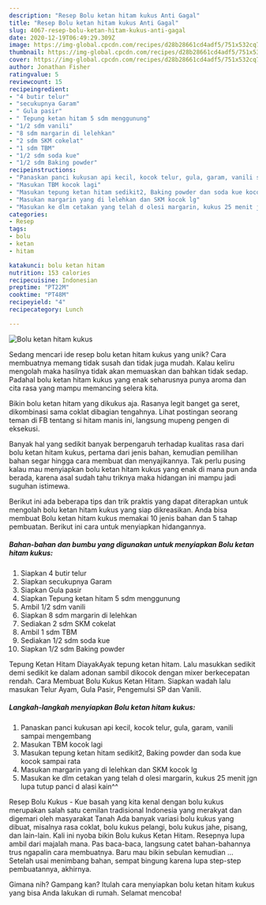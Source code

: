 ```yaml
---
description: "Resep Bolu ketan hitam kukus Anti Gagal"
title: "Resep Bolu ketan hitam kukus Anti Gagal"
slug: 4067-resep-bolu-ketan-hitam-kukus-anti-gagal
date: 2020-12-19T06:49:29.309Z
image: https://img-global.cpcdn.com/recipes/d28b28661cd4adf5/751x532cq70/bolu-ketan-hitam-kukus-foto-resep-utama.jpg
thumbnail: https://img-global.cpcdn.com/recipes/d28b28661cd4adf5/751x532cq70/bolu-ketan-hitam-kukus-foto-resep-utama.jpg
cover: https://img-global.cpcdn.com/recipes/d28b28661cd4adf5/751x532cq70/bolu-ketan-hitam-kukus-foto-resep-utama.jpg
author: Jonathan Fisher
ratingvalue: 5
reviewcount: 15
recipeingredient:
- "4 butir telur"
- "secukupnya Garam"
- " Gula pasir"
- " Tepung ketan hitam 5 sdm menggunung"
- "1/2 sdm vanili"
- "8 sdm margarin di lelehkan"
- "2 sdm SKM cokelat"
- "1 sdm TBM"
- "1/2 sdm soda kue"
- "1/2 sdm Baking powder"
recipeinstructions:
- "Panaskan panci kukusan api kecil, kocok telur, gula, garam, vanili sampai mengembang"
- "Masukan TBM kocok lagi"
- "Masukan tepung ketan hitam sedikit2, Baking powder dan soda kue kocok sampai rata"
- "Masukan margarin yang di lelehkan dan SKM kocok lg"
- "Masukan ke dlm cetakan yang telah d olesi margarin, kukus 25 menit jgn lupa tutup panci d alasi kain^^"
categories:
- Resep
tags:
- bolu
- ketan
- hitam

katakunci: bolu ketan hitam 
nutrition: 153 calories
recipecuisine: Indonesian
preptime: "PT22M"
cooktime: "PT48M"
recipeyield: "4"
recipecategory: Lunch

---
```



![Bolu ketan hitam kukus](https://img-global.cpcdn.com/recipes/d28b28661cd4adf5/751x532cq70/bolu-ketan-hitam-kukus-foto-resep-utama.jpg)

Sedang mencari ide resep bolu ketan hitam kukus yang unik? Cara membuatnya memang tidak susah dan tidak juga mudah. Kalau keliru mengolah maka hasilnya tidak akan memuaskan dan bahkan tidak sedap. Padahal bolu ketan hitam kukus yang enak seharusnya punya aroma dan cita rasa yang mampu memancing selera kita.

Bikin bolu ketan hitam yang dikukus aja. Rasanya legit banget ga seret, dikombinasi sama coklat dibagian tengahnya. Lihat postingan seorang teman di FB tentang si hitam manis ini, langsung mupeng pengen di eksekusi.

Banyak hal yang sedikit banyak berpengaruh terhadap kualitas rasa dari bolu ketan hitam kukus, pertama dari jenis bahan, kemudian pemilihan bahan segar hingga cara membuat dan menyajikannya. Tak perlu pusing kalau mau menyiapkan bolu ketan hitam kukus yang enak di mana pun anda berada, karena asal sudah tahu triknya maka hidangan ini mampu jadi suguhan istimewa.


Berikut ini ada beberapa tips dan trik praktis yang dapat diterapkan untuk mengolah bolu ketan hitam kukus yang siap dikreasikan. Anda bisa membuat Bolu ketan hitam kukus memakai 10 jenis bahan dan 5 tahap pembuatan. Berikut ini cara untuk menyiapkan hidangannya.

<!--inarticleads1-->

##### Bahan-bahan dan bumbu yang digunakan untuk menyiapkan Bolu ketan hitam kukus:

1. Siapkan 4 butir telur
1. Siapkan secukupnya Garam
1. Siapkan  Gula pasir
1. Siapkan  Tepung ketan hitam 5 sdm menggunung
1. Ambil 1/2 sdm vanili
1. Siapkan 8 sdm margarin di lelehkan
1. Sediakan 2 sdm SKM cokelat
1. Ambil 1 sdm TBM
1. Sediakan 1/2 sdm soda kue
1. Siapkan 1/2 sdm Baking powder


Tepung Ketan Hitam DiayakAyak tepung ketan hitam. Lalu masukkan sedikit demi sedikit ke dalam adonan sambil dikocok dengan mixer berkecepatan rendah. Cara Membuat Bolu Kukus Ketan Hitam. Siapkan wadah lalu masukan Telur Ayam, Gula Pasir, Pengemulsi SP dan Vanili. 

<!--inarticleads2-->

##### Langkah-langkah menyiapkan Bolu ketan hitam kukus:

1. Panaskan panci kukusan api kecil, kocok telur, gula, garam, vanili sampai mengembang
1. Masukan TBM kocok lagi
1. Masukan tepung ketan hitam sedikit2, Baking powder dan soda kue kocok sampai rata
1. Masukan margarin yang di lelehkan dan SKM kocok lg
1. Masukan ke dlm cetakan yang telah d olesi margarin, kukus 25 menit jgn lupa tutup panci d alasi kain^^


Resep Bolu Kukus - Kue basah yang kita kenal dengan bolu kukus merupakan salah satu cemilan tradisional Indonesia yang merakyat dan digemari oleh masyarakat Tanah Ada banyak variasi bolu kukus yang dibuat, misalnya rasa coklat, bolu kukus pelangi, bolu kukus jahe, pisang, dan lain-lain. Kali ini nyoba bikin Bolu kukus Ketan Hitam. Resepnya lupa ambil dari majalah mana. Pas baca-baca, langsung catet bahan-bahannya trus ngapalin cara membuatnya. Baru mau bikin sebulan kemudian … Setelah usai menimbang bahan, sempat bingung karena lupa step-step pembuatannya, akhirnya. 

Gimana nih? Gampang kan? Itulah cara menyiapkan bolu ketan hitam kukus yang bisa Anda lakukan di rumah. Selamat mencoba!
